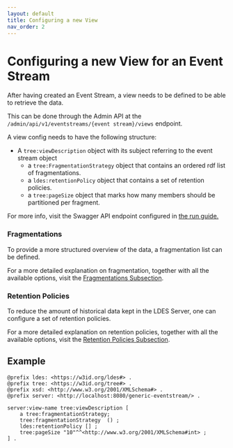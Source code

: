 ```yaml
---
layout: default
title: Configuring a new View
nav_order: 2
---
```


# Configuring a new View for an Event Stream

After having created an Event Stream, a view needs to be defined to be able to retrieve the data.

This can be done through the Admin API at the `/admin/api/v1/eventstreams/{event stream}/views` endpoint.

A view config needs to have the following structure:

* A `tree:viewDescription` object with its subject referring to the event stream object
  * a `tree:FragmentationStrategy` object that contains an ordered rdf list of fragmentations.
  * a `ldes:retentionPolicy` object that contains a set of retention policies.
  * a `tree:pageSize` object that marks how many members should be partitioned per fragment.

For more info, visit the Swagger API endpoint configured in [the run guide.](../how-to-run)

### Fragmentations

To provide a more structured overview of the data, a fragmentation list can be defined.

For a more detailed explanation on fragmentation, together with all the available options, 
visit the [Fragmentations Subsection](./fragmentations).

### Retention Policies

To reduce the amount of historical data kept in the LDES Server, one can configure 
a set of retention policies. 

For a more detailed explanation on retention policies, together with all the available options,
visit the [Retention Policies Subsection](./retention-policies).

## Example

````turtle
@prefix ldes: <https://w3id.org/ldes#> .
@prefix tree: <https://w3id.org/tree#> .
@prefix xsd: <http://www.w3.org/2001/XMLSchema#> .
@prefix server: <http://localhost:8080/generic-eventstream/> .

server:view-name tree:viewDescription [
    a tree:fragmentationStrategy;
    tree:fragmentationStrategy  () ;
    ldes:retentionPolicy [] ;
    tree:pageSize "10"^^<http://www.w3.org/2001/XMLSchema#int> ;
] .
````
